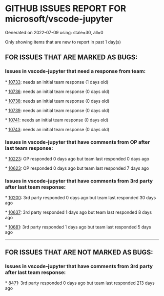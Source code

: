 
# GITHUB ISSUES REPORT FOR microsoft/vscode-jupyter


Generated on 2022-07-09 using: stale=30, all=0


Only showing items that are new to report in past 1 day(s)


## FOR ISSUES THAT ARE MARKED AS BUGS:


### Issues in vscode-jupyter that need a response from team:


\* [10733](https://github.com/microsoft/vscode-jupyter/issues/10733 "Interactive Window Hot Exit"): needs an initial team response (1 days old)

\* [10736](https://github.com/microsoft/vscode-jupyter/issues/10736 "Jupyter response slow after recent update"): needs an initial team response (0 days old)

\* [10738](https://github.com/microsoft/vscode-jupyter/issues/10738 "&quot;Import could not be resolved&quot; for local packages and modules"): needs an initial team response (0 days old)

\* [10739](https://github.com/microsoft/vscode-jupyter/issues/10739 "Bash cell rendered as python"): needs an initial team response (0 days old)

\* [10741](https://github.com/microsoft/vscode-jupyter/issues/10741 "No debugger available"): needs an initial team response (0 days old)

\* [10743](https://github.com/microsoft/vscode-jupyter/issues/10743 "VS Code does not open exported HTML file when running a notebook via Azure ML setup"): needs an initial team response (0 days old)

### Issues in vscode-jupyter that have comments from OP after last team response:


\* [10223](https://github.com/microsoft/vscode-jupyter/issues/10223 "Consider using a monospace font in the variable viewer"): OP responded 0 days ago but team last responded 0 days ago

\* [10623](https://github.com/microsoft/vscode-jupyter/issues/10623 "Interactive python takes way too long to load. "): OP responded 0 days ago but team last responded 7 days ago

### Issues in vscode-jupyter that have comments from 3rd party after last team response:


\* [10200](https://github.com/microsoft/vscode-jupyter/issues/10200 "Data viewer window launched from the variables view is empty"): 3rd party responded 0 days ago but team last responded 30 days ago

\* [10637](https://github.com/microsoft/vscode-jupyter/issues/10637 "Remote jupyterhub kernel fails to launch: &quot;waiting for kernel to be idle&quot;"): 3rd party responded 1 days ago but team last responded 8 days ago

\* [10681](https://github.com/microsoft/vscode-jupyter/issues/10681 "failing connecting kernel for jupyter notebook"): 3rd party responded 1 days ago but team last responded 5 days ago

---

## FOR ISSUES THAT ARE NOT MARKED AS BUGS:


### Issues in vscode-jupyter that have comments from 3rd party after last team response:


\* [8471](https://github.com/microsoft/vscode-jupyter/issues/8471 "Create git commits by cell"): 3rd party responded 0 days ago but team last responded 213 days ago
